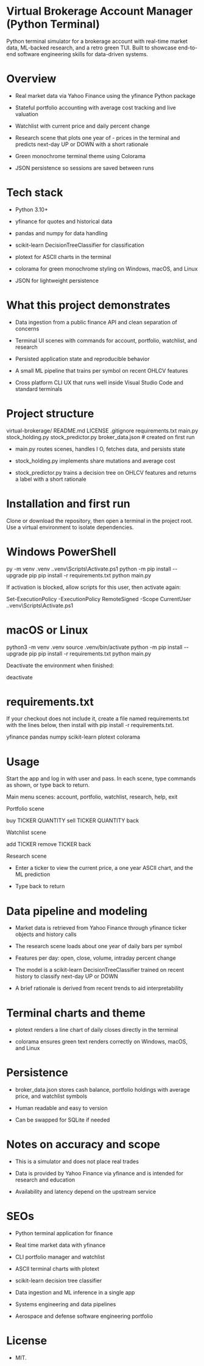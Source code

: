 # Virtual Brokerage Account Manager (Python Terminal)

Python terminal simulator for a brokerage account with real-time market data, ML-backed research, and a retro green TUI. Built to showcase end-to-end software engineering skills for data-driven systems.

# Overview

- Real market data via Yahoo Finance using the yfinance Python package

- Stateful portfolio accounting with average cost tracking and live valuation

- Watchlist with current price and daily percent change

- Research scene that plots one year of - prices in the terminal and predicts next-day UP or DOWN with a short rationale

- Green monochrome terminal theme using Colorama

- JSON persistence so sessions are saved between runs

# Tech stack

- Python 3.10+

- yfinance for quotes and historical data

- pandas and numpy for data handling

- scikit-learn DecisionTreeClassifier for classification

- plotext for ASCII charts in the terminal

- colorama for green monochrome styling on Windows, macOS, and Linux

- JSON for lightweight persistence

# What this project demonstrates

- Data ingestion from a public finance API and clean separation of concerns

- Terminal UI scenes with commands for account, portfolio, watchlist, and research

- Persisted application state and reproducible behavior

- A small ML pipeline that trains per symbol on recent OHLCV features

- Cross platform CLI UX that runs well inside Visual Studio Code and standard terminals

# Project structure
virtual-brokerage/
  README.md
  LICENSE
  .gitignore
  requirements.txt
  main.py
  stock_holding.py
  stock_predictor.py
  broker_data.json        # created on first run

- main.py routes scenes, handles I O, fetches data, and persists state

- stock_holding.py implements share mutations and average cost

- stock_predictor.py trains a decision tree on OHLCV features and returns a label with a short rationale

# Installation and first run

Clone or download the repository, then open a terminal in the project root. Use a virtual environment to isolate dependencies.

# Windows PowerShell
py -m venv .venv
.\.venv\Scripts\Activate.ps1
python -m pip install --upgrade pip
pip install -r requirements.txt
python main.py

If activation is blocked, allow scripts for this user, then activate again:

Set-ExecutionPolicy -ExecutionPolicy RemoteSigned -Scope CurrentUser
.\.venv\Scripts\Activate.ps1
# macOS or Linux
python3 -m venv .venv
source .venv/bin/activate
python -m pip install --upgrade pip
pip install -r requirements.txt
python main.py

Deactivate the environment when finished:

deactivate
# requirements.txt

If your checkout does not include it, create a file named requirements.txt with the lines below, then install with pip install -r requirements.txt.

yfinance
pandas
numpy
scikit-learn
plotext
colorama
# Usage

Start the app and log in with user and pass. In each scene, type commands as shown, or type back to return.

Main menu scenes: account, portfolio, watchlist, research, help, exit

Portfolio scene

buy TICKER QUANTITY
sell TICKER QUANTITY
back

Watchlist scene

add TICKER
remove TICKER
back

Research scene

- Enter a ticker to view the current price, a one year ASCII chart, and the ML prediction

- Type back to return

# Data pipeline and modeling

- Market data is retrieved from Yahoo Finance through yfinance ticker objects and history calls

- The research scene loads about one year of daily bars per symbol

- Features per day: open, close, volume, intraday percent change

- The model is a scikit-learn DecisionTreeClassifier trained on recent history to classify next-day UP or DOWN

- A brief rationale is derived from recent trends to aid interpretability

# Terminal charts and theme

- plotext renders a line chart of daily closes directly in the terminal

- colorama ensures green text renders correctly on Windows, macOS, and Linux

# Persistence

- broker_data.json stores cash balance, portfolio holdings with average price, and watchlist symbols

- Human readable and easy to version

- Can be swapped for SQLite if needed

# Notes on accuracy and scope

- This is a simulator and does not place real trades

- Data is provided by Yahoo Finance via yfinance and is intended for research and education

- Availability and latency depend on the upstream service

# SEOs

- Python terminal application for finance

- Real time market data with yfinance

- CLI portfolio manager and watchlist

- ASCII terminal charts with plotext

- scikit-learn decision tree classifier

- Data ingestion and ML inference in a single app

- Systems engineering and data pipelines

- Aerospace and defense software engineering portfolio

# License

- MIT.